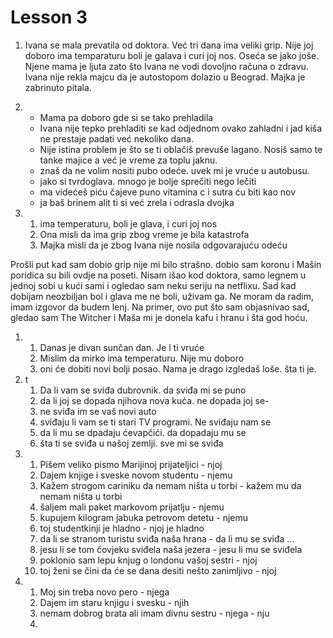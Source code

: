 # Lesson 3

1. Ivana se mala prevatila od doktora. Već tri dana ima veliki grip. Nije joj doboro ima temparaturu boli je galava i curi joj nos. Oseća se jako joše. Njene mama je ljuta zato što Ivana ne vodi dovoljno računa o zdravu. Ivana nije rekla majcu da je autostopom dolazio u Beograd. Majka je zabrinuto pitala.

1. 
    - Mama pa doboro gde si se tako prehladila
    - Ivana nije tepko prehladiti se kad odjednom ovako zahladni i jad kiša ne prestaje padati već nekoliko dana.
    - Nije istina problem je što se ti oblačiš prevuše lagano. Nosiš samo te tanke majice a već je vreme za toplu jaknu.
    - znaš da ne volim nositi pubo odeće. uvek mi je vruće u autobusu. 
    - jako si tvrdoglava. mnogo je bolje sprečiti nego lečiti
    - ma videćeš piću čajeve puno vitamina c i sutra ću biti kao nov
    - ja baš brinem alit ti si već zrela i odrasla dvojka

1. 
    1. ima temperaturu, boli je glava, i curi joj nos
    1. Ona misli da ima grip zbog vreme je bila katastrofa
    1. Majka misli da je zbog Ivana nije nosila odgovarajuću odeću

Prošli put kad sam dobio grip nije mi bilo strašno. dobio sam koronu i Mašin poridica su bili ovdje na poseti. Nisam išao kod doktora, samo legnem u jednoj sobi u kući sami i ogledao sam neku seriju na netflixu. Sad kad dobijam neozbiljan bol i glava me ne boli, uživam ga. Ne moram da radim, imam izgovor da budem lenj. Na primer, ovo put što sam objasnivao sad, gledao sam The Witcher i Maša mi je donela kafu i hranu i šta god hoću.

1.
    1. Danas je divan sunčan dan. Je l ti vruće
    1. Mislim da mirko ima temperaturu. Nije mu doboro
    1. oni će dobiti novi bolji posao. Nama je drago
    izgledaš loše. šta ti je.
1. t
    1. Da li vam se sviđa dubrovnik. da sviđa mi se puno
    1. da li joj se dopada njihova nova kuća. ne dopada joj se-
    1. ne sviđa im se vaš novi auto
    1. sviđaju li vam se ti stari TV programi. Ne sviđaju nam se
    1. da li mu se dpadaju ćevapčići. da dopadaju mu se
    1. šta ti se sviđa u našoj zemlji. sve mi se sviđa
1.
    1. Pišem veliko pismo Marijinoj prijateljici - njoj
    1. Dajem knjige i sveske novom studentu - njemu
    1. Kažem strogom cariniku da nemam  ništa u torbi - kažem mu da nemam ništa u torbi
    1. šaljem mali paket markovom prijatlju - njemu
    1. kupujem kilogram jabuka petrovom detetu - njemu
    1. toj studentkinji je hladno - njoj je hladno
    1. da li se stranom turistu sviđa naša hrana - da li mu se sviđa ...
    1. jesu li se tom čovjeku sviđela naša jezera - jesu li mu se sviđela
    1. poklonio sam lepu knjug o londonu vašoj sestri - njoj
    1. toj ženi se čini da će se dana desiti nešto zanimljivo - njoj
1. 
    1. Moj sin treba novo pero - njega
    1. Dajem im staru knjigu i svesku - njih
    1. nemam dobrog brata ali imam divnu sestru - njega - nju
    1.

